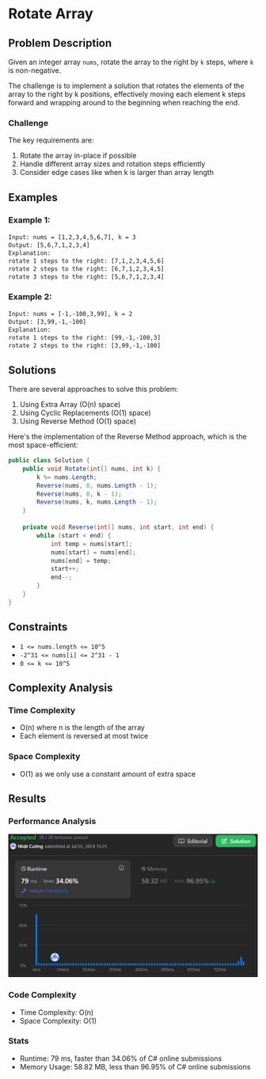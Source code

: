 # Rotate Array

## Problem Description

Given an integer array `nums`, rotate the array to the right by `k` steps, where `k` is non-negative.

The challenge is to implement a solution that rotates the elements of the array to the right by k positions, effectively moving each element k steps forward and wrapping around to the beginning when reaching the end.

### Challenge

The key requirements are:
1. Rotate the array in-place if possible
2. Handle different array sizes and rotation steps efficiently 
3. Consider edge cases like when k is larger than array length

## Examples

### Example 1:
```
Input: nums = [1,2,3,4,5,6,7], k = 3
Output: [5,6,7,1,2,3,4]
Explanation:
rotate 1 steps to the right: [7,1,2,3,4,5,6]
rotate 2 steps to the right: [6,7,1,2,3,4,5]
rotate 3 steps to the right: [5,6,7,1,2,3,4]
```

### Example 2:
```
Input: nums = [-1,-100,3,99], k = 2
Output: [3,99,-1,-100]
Explanation:
rotate 1 steps to the right: [99,-1,-100,3]
rotate 2 steps to the right: [3,99,-1,-100]
```

## Solutions

There are several approaches to solve this problem:

1. Using Extra Array (O(n) space)
2. Using Cyclic Replacements (O(1) space)
3. Using Reverse Method (O(1) space)

Here's the implementation of the Reverse Method approach, which is the most space-efficient:

```csharp
public class Solution {
    public void Rotate(int[] nums, int k) {
        k %= nums.Length;
        Reverse(nums, 0, nums.Length - 1);
        Reverse(nums, 0, k - 1);
        Reverse(nums, k, nums.Length - 1);
    }

    private void Reverse(int[] nums, int start, int end) {
        while (start < end) {
            int temp = nums[start];
            nums[start] = nums[end];
            nums[end] = temp;
            start++;
            end--;
        }
    }
}
```

## Constraints

- `1 <= nums.length <= 10^5`
- `-2^31 <= nums[i] <= 2^31 - 1`
- `0 <= k <= 10^5`

## Complexity Analysis

### Time Complexity
- O(n) where n is the length of the array
- Each element is reversed at most twice

### Space Complexity
- O(1) as we only use a constant amount of extra space

## Results

### Performance Analysis
![Performance Analysis](./result.png)

### Code Complexity
- Time Complexity: O(n)
- Space Complexity: O(1)

### Stats
- Runtime: 79 ms, faster than 34.06% of C# online submissions
- Memory Usage: 58.82 MB, less than 96.95% of C# online submissions

